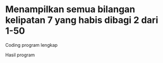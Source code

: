 # Menampilkan semua bilangan kelipatan 7 yang habis dibagi 2 dari 1-50


Coding program lengkap



Hasil program
